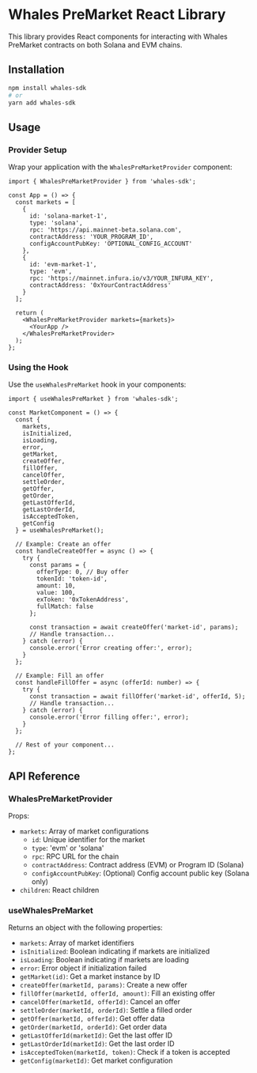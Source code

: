 # Whales PreMarket React Library

This library provides React components for interacting with Whales PreMarket contracts on both Solana and EVM chains.

## Installation

```bash
npm install whales-sdk
# or
yarn add whales-sdk
```

## Usage

### Provider Setup

Wrap your application with the `WhalesPreMarketProvider` component:

```tsx
import { WhalesPreMarketProvider } from 'whales-sdk';

const App = () => {
  const markets = [
    {
      id: 'solana-market-1',
      type: 'solana',
      rpc: 'https://api.mainnet-beta.solana.com',
      contractAddress: 'YOUR_PROGRAM_ID',
      configAccountPubKey: 'OPTIONAL_CONFIG_ACCOUNT'
    },
    {
      id: 'evm-market-1',
      type: 'evm',
      rpc: 'https://mainnet.infura.io/v3/YOUR_INFURA_KEY',
      contractAddress: '0xYourContractAddress'
    }
  ];

  return (
    <WhalesPreMarketProvider markets={markets}>
      <YourApp />
    </WhalesPreMarketProvider>
  );
};
```

### Using the Hook

Use the `useWhalesPreMarket` hook in your components:

```tsx
import { useWhalesPreMarket } from 'whales-sdk';

const MarketComponent = () => {
  const { 
    markets,
    isInitialized,
    isLoading,
    error,
    getMarket,
    createOffer,
    fillOffer,
    cancelOffer,
    settleOrder,
    getOffer,
    getOrder,
    getLastOfferId,
    getLastOrderId,
    isAcceptedToken,
    getConfig
  } = useWhalesPreMarket();

  // Example: Create an offer
  const handleCreateOffer = async () => {
    try {
      const params = {
        offerType: 0, // Buy offer
        tokenId: 'token-id',
        amount: 10,
        value: 100,
        exToken: '0xTokenAddress',
        fullMatch: false
      };
      
      const transaction = await createOffer('market-id', params);
      // Handle transaction...
    } catch (error) {
      console.error('Error creating offer:', error);
    }
  };

  // Example: Fill an offer
  const handleFillOffer = async (offerId: number) => {
    try {
      const transaction = await fillOffer('market-id', offerId, 5);
      // Handle transaction...
    } catch (error) {
      console.error('Error filling offer:', error);
    }
  };

  // Rest of your component...
};
```

## API Reference

### WhalesPreMarketProvider

Props:
- `markets`: Array of market configurations
  - `id`: Unique identifier for the market
  - `type`: 'evm' or 'solana'
  - `rpc`: RPC URL for the chain
  - `contractAddress`: Contract address (EVM) or Program ID (Solana)
  - `configAccountPubKey`: (Optional) Config account public key (Solana only)
- `children`: React children

### useWhalesPreMarket

Returns an object with the following properties:

- `markets`: Array of market identifiers
- `isInitialized`: Boolean indicating if markets are initialized
- `isLoading`: Boolean indicating if markets are loading
- `error`: Error object if initialization failed
- `getMarket(id)`: Get a market instance by ID
- `createOffer(marketId, params)`: Create a new offer
- `fillOffer(marketId, offerId, amount)`: Fill an existing offer
- `cancelOffer(marketId, offerId)`: Cancel an offer
- `settleOrder(marketId, orderId)`: Settle a filled order
- `getOffer(marketId, offerId)`: Get offer data
- `getOrder(marketId, orderId)`: Get order data
- `getLastOfferId(marketId)`: Get the last offer ID
- `getLastOrderId(marketId)`: Get the last order ID
- `isAcceptedToken(marketId, token)`: Check if a token is accepted
- `getConfig(marketId)`: Get market configuration 